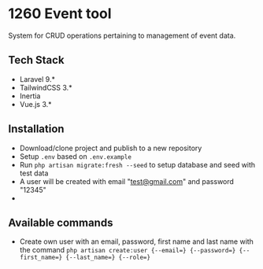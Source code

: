 # 1260 Event tool

System for CRUD operations pertaining to management of event data.  


## Tech Stack

- Laravel 9.*
- TailwindCSS 3.*
- Inertia
- Vue.js 3.*

## Installation

- Download/clone project and publish to a new repository
- Setup `.env` based on `.env.example`
- Run `php artisan migrate:fresh --seed` to setup database and seed with test data
- A user will be created with email "test@gmail.com" and password "12345"
- 

## Available commands

- Create own user with an email, password, first name and last name with the command `php artisan create:user {--email=} {--password=} {--first_name=} {--last_name=} {--role=}`
